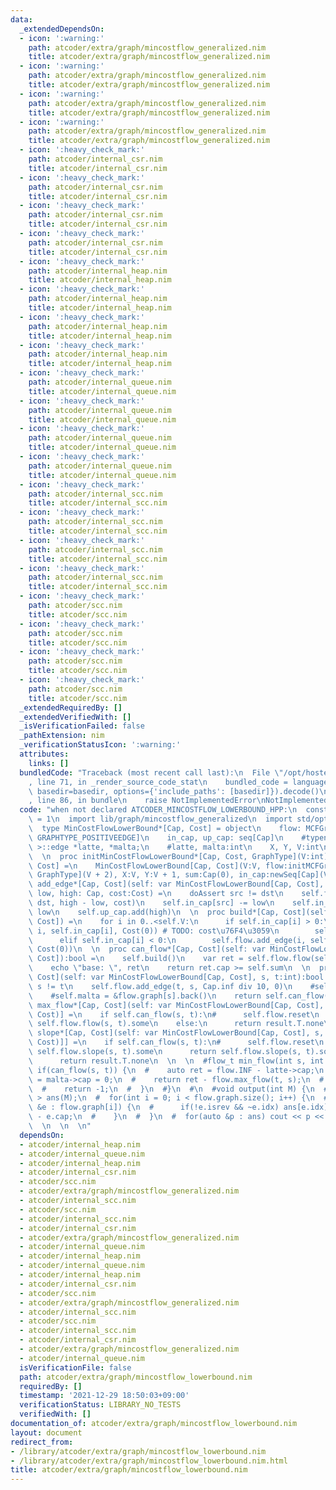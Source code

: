 ```yaml
---
data:
  _extendedDependsOn:
  - icon: ':warning:'
    path: atcoder/extra/graph/mincostflow_generalized.nim
    title: atcoder/extra/graph/mincostflow_generalized.nim
  - icon: ':warning:'
    path: atcoder/extra/graph/mincostflow_generalized.nim
    title: atcoder/extra/graph/mincostflow_generalized.nim
  - icon: ':warning:'
    path: atcoder/extra/graph/mincostflow_generalized.nim
    title: atcoder/extra/graph/mincostflow_generalized.nim
  - icon: ':warning:'
    path: atcoder/extra/graph/mincostflow_generalized.nim
    title: atcoder/extra/graph/mincostflow_generalized.nim
  - icon: ':heavy_check_mark:'
    path: atcoder/internal_csr.nim
    title: atcoder/internal_csr.nim
  - icon: ':heavy_check_mark:'
    path: atcoder/internal_csr.nim
    title: atcoder/internal_csr.nim
  - icon: ':heavy_check_mark:'
    path: atcoder/internal_csr.nim
    title: atcoder/internal_csr.nim
  - icon: ':heavy_check_mark:'
    path: atcoder/internal_csr.nim
    title: atcoder/internal_csr.nim
  - icon: ':heavy_check_mark:'
    path: atcoder/internal_heap.nim
    title: atcoder/internal_heap.nim
  - icon: ':heavy_check_mark:'
    path: atcoder/internal_heap.nim
    title: atcoder/internal_heap.nim
  - icon: ':heavy_check_mark:'
    path: atcoder/internal_heap.nim
    title: atcoder/internal_heap.nim
  - icon: ':heavy_check_mark:'
    path: atcoder/internal_heap.nim
    title: atcoder/internal_heap.nim
  - icon: ':heavy_check_mark:'
    path: atcoder/internal_queue.nim
    title: atcoder/internal_queue.nim
  - icon: ':heavy_check_mark:'
    path: atcoder/internal_queue.nim
    title: atcoder/internal_queue.nim
  - icon: ':heavy_check_mark:'
    path: atcoder/internal_queue.nim
    title: atcoder/internal_queue.nim
  - icon: ':heavy_check_mark:'
    path: atcoder/internal_queue.nim
    title: atcoder/internal_queue.nim
  - icon: ':heavy_check_mark:'
    path: atcoder/internal_scc.nim
    title: atcoder/internal_scc.nim
  - icon: ':heavy_check_mark:'
    path: atcoder/internal_scc.nim
    title: atcoder/internal_scc.nim
  - icon: ':heavy_check_mark:'
    path: atcoder/internal_scc.nim
    title: atcoder/internal_scc.nim
  - icon: ':heavy_check_mark:'
    path: atcoder/internal_scc.nim
    title: atcoder/internal_scc.nim
  - icon: ':heavy_check_mark:'
    path: atcoder/scc.nim
    title: atcoder/scc.nim
  - icon: ':heavy_check_mark:'
    path: atcoder/scc.nim
    title: atcoder/scc.nim
  - icon: ':heavy_check_mark:'
    path: atcoder/scc.nim
    title: atcoder/scc.nim
  - icon: ':heavy_check_mark:'
    path: atcoder/scc.nim
    title: atcoder/scc.nim
  _extendedRequiredBy: []
  _extendedVerifiedWith: []
  _isVerificationFailed: false
  _pathExtension: nim
  _verificationStatusIcon: ':warning:'
  attributes:
    links: []
  bundledCode: "Traceback (most recent call last):\n  File \"/opt/hostedtoolcache/Python/3.10.1/x64/lib/python3.10/site-packages/onlinejudge_verify/documentation/build.py\"\
    , line 71, in _render_source_code_stat\n    bundled_code = language.bundle(stat.path,\
    \ basedir=basedir, options={'include_paths': [basedir]}).decode()\n  File \"/opt/hostedtoolcache/Python/3.10.1/x64/lib/python3.10/site-packages/onlinejudge_verify/languages/nim.py\"\
    , line 86, in bundle\n    raise NotImplementedError\nNotImplementedError\n"
  code: "when not declared ATCODER_MINCOSTFLOW_LOWERBOUND_HPP:\n  const ATCODER_MINCOSTFLOW_LOWERBOUND_HPP*\
    \ = 1\n  import lib/graph/mincostflow_generalized\n  import std/options\n  \n\
    \  type MinCostFlowLowerBound*[Cap, Cost] = object\n    flow: MCFGraph[Cap, Cost,\
    \ GRAPHTYPE_POSITIVEEDGE]\n    in_cap, up_cap: seq[Cap]\n    #typename F< flow_t\
    \ >::edge *latte, *malta;\n    #latte, malta:int\n    X, Y, V:int\n    sum:Cap\n\
    \  \n  proc initMinCostFlowLowerBound*[Cap, Cost, GraphType](V:int):MinCostFlowLowerBound[Cap,\
    \ Cost] =\n    MinCostFlowLowerBound[Cap, Cost](V:V, flow:initMCFGraph[Cap, Cost,\
    \ GraphType](V + 2), X:V, Y:V + 1, sum:Cap(0), in_cap:newSeq[Cap](V))\n  \n  proc\
    \ add_edge*[Cap, Cost](self: var MinCostFlowLowerBound[Cap, Cost], src, dst:int,\
    \ low, high: Cap, cost:Cost) =\n    doAssert src != dst\n    self.flow.add_edge(src,\
    \ dst, high - low, cost)\n    self.in_cap[src] -= low\n    self.in_cap[dst] +=\
    \ low\n    self.up_cap.add(high)\n  \n  proc build*[Cap, Cost](self: var MinCostFlowLowerBound[Cap,\
    \ Cost]) =\n    for i in 0..<self.V:\n      if self.in_cap[i] > 0:\n        self.flow.add_edge(self.X,\
    \ i, self.in_cap[i], Cost(0)) # TODO: cost\u76F4\u3059\n        self.sum += self.in_cap[i]\n\
    \      elif self.in_cap[i] < 0:\n        self.flow.add_edge(i, self.Y, -self.in_cap[i],\
    \ Cost(0))\n  \n  proc can_flow*[Cap, Cost](self: var MinCostFlowLowerBound[Cap,\
    \ Cost]):bool =\n    self.build()\n    var ret = self.flow.flow(self.X, self.Y)\n\
    \    echo \"base: \", ret\n    return ret.cap >= self.sum\n  \n  proc can_flow*[Cap,\
    \ Cost](self: var MinCostFlowLowerBound[Cap, Cost], s, t:int):bool =\n    assert\
    \ s != t\n    self.flow.add_edge(t, s, Cap.inf div 10, 0)\n    #self.latte = &flow.graph[t].back()\n\
    \    #self.malta = &flow.graph[s].back()\n    return self.can_flow()\n  \n  proc\
    \ max_flow*[Cap, Cost](self: var MinCostFlowLowerBound[Cap, Cost], s, t:int):Option[(Cap,\
    \ Cost)] =\n    if self.can_flow(s, t):\n#      self.flow.reset\n      return\
    \ self.flow.flow(s, t).some\n    else:\n      return result.T.none\n  \n  proc\
    \ slope*[Cap, Cost](self: var MinCostFlowLowerBound[Cap, Cost], s, t:int):Option[seq[(Cap,\
    \ Cost)]] =\n    if self.can_flow(s, t):\n#      self.flow.reset\n  #    return\
    \ self.flow.slope(s, t).some\n      return self.flow.slope(s, t).some\n    else:\n\
    \      return result.T.none\n  \n  \n  #flow_t min_flow(int s, int t) {\n  # \
    \ if(can_flow(s, t)) {\n  #    auto ret = flow.INF - latte->cap;\n  #    latte->cap\
    \ = malta->cap = 0;\n  #    return ret - flow.max_flow(t, s);\n  #  } else {\n\
    \  #    return -1;\n  #  }\n  #}\n  #\n  #void output(int M) {\n  #  vector< flow_t\
    \ > ans(M);\n  #  for(int i = 0; i < flow.graph.size(); i++) {\n  #    for(auto\
    \ &e : flow.graph[i]) {\n  #      if(!e.isrev && ~e.idx) ans[e.idx] = up[e.idx]\
    \ - e.cap;\n  #    }\n  #  }\n  #  for(auto &p : ans) cout << p << endl;\n  #}\n\
    \  \n  \n  \n"
  dependsOn:
  - atcoder/internal_heap.nim
  - atcoder/internal_queue.nim
  - atcoder/internal_heap.nim
  - atcoder/internal_csr.nim
  - atcoder/scc.nim
  - atcoder/extra/graph/mincostflow_generalized.nim
  - atcoder/internal_scc.nim
  - atcoder/scc.nim
  - atcoder/internal_scc.nim
  - atcoder/internal_csr.nim
  - atcoder/extra/graph/mincostflow_generalized.nim
  - atcoder/internal_queue.nim
  - atcoder/internal_heap.nim
  - atcoder/internal_queue.nim
  - atcoder/internal_heap.nim
  - atcoder/internal_csr.nim
  - atcoder/scc.nim
  - atcoder/extra/graph/mincostflow_generalized.nim
  - atcoder/internal_scc.nim
  - atcoder/scc.nim
  - atcoder/internal_scc.nim
  - atcoder/internal_csr.nim
  - atcoder/extra/graph/mincostflow_generalized.nim
  - atcoder/internal_queue.nim
  isVerificationFile: false
  path: atcoder/extra/graph/mincostflow_lowerbound.nim
  requiredBy: []
  timestamp: '2021-12-29 18:50:03+09:00'
  verificationStatus: LIBRARY_NO_TESTS
  verifiedWith: []
documentation_of: atcoder/extra/graph/mincostflow_lowerbound.nim
layout: document
redirect_from:
- /library/atcoder/extra/graph/mincostflow_lowerbound.nim
- /library/atcoder/extra/graph/mincostflow_lowerbound.nim.html
title: atcoder/extra/graph/mincostflow_lowerbound.nim
---
```

